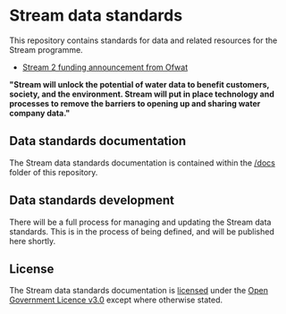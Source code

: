 # Stream data standards

This repository contains standards for data and related resources for the Stream programme.

* [Stream 2 funding announcement from Ofwat](https://waterinnovation.challenges.org/winners/stream-2/)

**"Stream will unlock the potential of water data to benefit customers, society, and the environment. Stream will put in place technology and processes to remove the barriers to opening up and sharing water company data."**

## Data standards documentation

The Stream data standards documentation is contained within the [/docs](docs/README.md) folder of this repository.

## Data standards development

There will be a full process for managing and updating the Stream data standards. This is in the process of being defined, and will be published here shortly.

## License

The Stream data standards documentation is [licensed](LICENSE.md) under the [Open Government Licence v3.0](https://www.nationalarchives.gov.uk/doc/open-government-licence/version/3/) except where otherwise stated.
